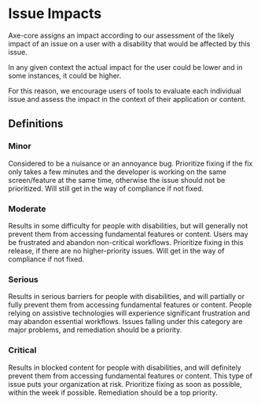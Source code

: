 # Issue Impacts

Axe-core assigns an impact according to our assessment of the likely impact of an issue on a user with a disability that would be affected by this issue.

In any given context the actual impact for the user could be lower and in some instances, it could be higher.

For this reason, we encourage users of tools to evaluate each individual issue and assess the impact in the context of their application or content.

## Definitions

### Minor

Considered to be a nuisance or an annoyance bug. Prioritize fixing if the fix only takes a few minutes and the developer is working on the same screen/feature at the same time, otherwise the issue should not be prioritized. Will still get in the way of compliance if not fixed.

### Moderate

Results in some difficulty for people with disabilities, but will generally not prevent them from accessing fundamental features or content. Users may be frustrated and abandon non-critical workflows. Prioritize fixing in this release, if there are no higher-priority issues. Will get in the way of compliance if not fixed.

### Serious

Results in serious barriers for people with disabilities, and will partially or fully prevent them from accessing fundamental features or content. People relying on assistive technologies will experience significant frustration and may abandon essential workflows. Issues falling under this category are major problems, and remediation should be a priority.

### Critical

Results in blocked content for people with disabilities, and will definitely prevent them from accessing fundamental features or content. This type of issue puts your organization at risk. Prioritize fixing as soon as possible, within the week if possible. Remediation should be a top priority.
